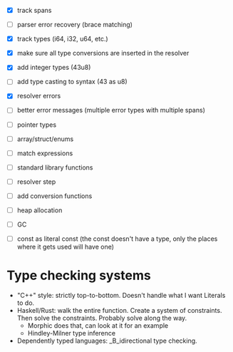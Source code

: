 - [x] track spans
- [ ] parser error recovery (brace matching)
- [x] track types (i64, i32, u64, etc.)
- [x] make sure all type conversions are inserted in the resolver
- [x] add integer types (43u8)
- [ ] add type casting to syntax (43 as u8)
- [x] resolver errors
- [ ] better error messages (multiple error types with multiple spans)
- [ ] pointer types
- [ ] array/struct/enums
- [ ] match expressions
- [ ] standard library functions
- [ ] resolver step
- [ ] add conversion functions
- [ ] heap allocation
- [ ] GC

- [ ] const as literal const (the const doesn't have a type, only the places where it gets used will have one)


# Type checking systems
- "C++" style: strictly top-to-bottom. Doesn't handle what I want Literals to do.
- Haskell/Rust: walk the entire function. Create a system of constraints. Then solve the constraints. Probably solve along the way.
  - Morphic does that, can look at it for an example
  - Hindley-Milner type inference
- Dependently typed languages: _B_idirectional type checking. 